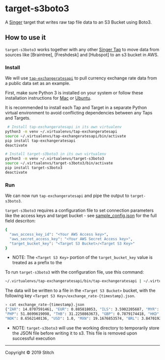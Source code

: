 # target-s3boto3

A [Singer](https://singer.io) target that writes raw tap file data to an S3 Bucket using Boto3.

## How to use it

`target-s3boto3` works together with any other [Singer Tap] to move data from sources like [Braintree], [Freshdesk] and [Hubspot] to an s3 bucket in AWS.

### Install

We will use [`tap-exchangeratesapi`][Exchangeratesapi] to pull currency exchange rate data from a public data set as an example.

First, make sure Python 3 is installed on your system or follow these installation instructions for [Mac] or [Ubuntu].

It is recommended to install each Tap and Target in a separate Python virtual environment to avoid conflicting dependencies between any Taps and Targets.

```bash
 # Install tap-exchangeratesapi in its own virtualenv
python3 -m venv ~/.virtualenvs/tap-exchangeratesapi
source ~/.virtualenvs/tap-exchangeratesapi/bin/activate
pip install tap-exchangeratesapi
deactivate

# Install target-s3boto3 in its own virtualenv
python3 -m venv ~/.virtualenvs/target-s3boto3
source ~/.virtualenvs/target-s3boto3/bin/activate
pip install target-s3boto3
deactivate
```

### Run

We can now run `tap-exchangeratesapi` and pipe the output to `target-s3boto3`.

`target-s3boto3` requires a configuration file to set connection parameters like the access keys and target bucket - see [sample_config.json](sample_config.json) for the full field descriton:

```bash
{
  "aws_access_key_id": "<Your AWS Access key>",
  "aws_secret_access_key": "<Your AWS Secret Access key>",
  "target_bucket_key": "<Target S3 Bucket>/<Target S3 Key>"
}
```
* NOTE: The `<Target S3 Key>` portion of the `target_bucket_key` value is treated as a prefix to the

To run `target-s3boto3` with the configuration file, use this command:

```bash
~/.virtualenvs/tap-exchangeratesapi/bin/tap-exchangeratesapi | ~/.virtualenvs/target-s3boto3/bin/target-s3boto3 -c my-config.json
```

The data will be written to a file in the `<Target S3 Bucket>` bucket, with the following key `<Target S3 Key>/exchange_rate-{timestamp}.json`.

```bash
› cat exchange_rate-{timestamp}.json
{"ZAR": 14.8707591461, "EUR": 0.885818053, "ILS": 3.5902205687, "MYR": 4.1693684117, "ISK": 125.3432544955, "RUB": 64.6004960581, "BGN": 1.732482948, "SGD": 1.3661971831, "date": "2019-06-13T00:00:00Z", "DKK": 6.615112056, "SEK": 9.475418549,
"PHP": 51.8699619098, "THB": 31.2250863673, "GBP": 0.7879174418, "HKD": 7.8284170431, "JPY": 108.4595624059, "NZD": 1.5236956329, "TRY": 5.8767827088, "RON": 4.1829214279, "CNY": 6.9221365931, "IDR": 14293.0020373815, "CAD": 1.3305872974,
"NOK": 8.6562140136, "USD": 1.0, "MXN": 19.1676853574, "BRL": 3.8470192223, "CZK": 22.6601116131, "CHF": 0.992736292, "KRW": 1183.2226060767, "HUF": 285.233413057, "HRK": 6.5663920631, "AUD": 1.4470723713, "PLN": 3.7712817787, "INR": 69.5141287979}
```
* NOTE: `target-s3boto3` will use the working directory to temporarily store the JSON file before writing it to s3.  This file is removed upon successful execution

---

Copyright &copy; 2019 Stitch

[Singer Tap]: https://singer.io
[Exchangeratesapi]: https://github.com/singer-io/tap-exchangeratesapi
[Mac]: http://docs.python-guide.org/en/latest/starting/install3/osx/
[Ubuntu]: https://www.digitalocean.com/community/tutorials/how-to-install-python-3-and-set-up-a-local-programming-environment-on-ubuntu-16-04
